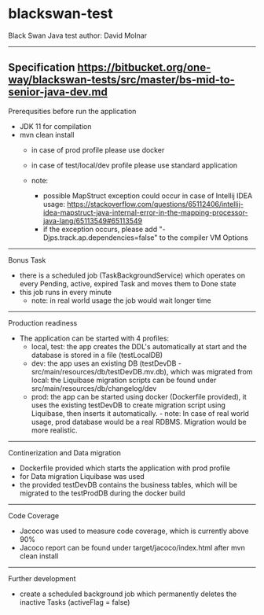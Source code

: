 # blackswan-test
Black Swan Java test
author: David Molnar

---------------------------------------------------------------------------------------------------------------------------------
Specification
https://bitbucket.org/one-way/blackswan-tests/src/master/bs-mid-to-senior-java-dev.md
---------------------------------------------------------------------------------------------------------------------------------
Prerequsities before run the application
- JDK 11 for compilation
- mvn clean install
	- in case of prod profile please use docker
	- in case of test/local/dev profile please use standard application 
	
	- note:
		- possible MapStruct exception could occur in case of Intellij IDEA usage:
			https://stackoverflow.com/questions/65112406/intellij-idea-mapstruct-java-internal-error-in-the-mapping-processor-java-lang/65113549#65113549
		- if the exception occurs, please add "-Djps.track.ap.dependencies=false" to the compiler VM Options
---------------------------------------------------------------------------------------------------------------------------------
Bonus Task
- there is a scheduled job (TaskBackgroundService) which operates on every Pending, active, expired Task and moves them to Done state
- this job runs in every minute
	- note: in real world usage the job would wait longer time
---------------------------------------------------------------------------------------------------------------------------------
Production readiness
- The application can be started with 4 profiles:
   - local, test: the app creates the DDL's automatically at start and the database is stored in a file (testLocalDB)
   - dev: the app uses an existing DB (testDevDB - src/main/resources/db/testDevDB.mv.db), which was migrated from local: the Liquibase migration scripts can be found under src/main/resources/db/changelog/dev
   - prod: the app can be started using docker (Dockerfile provided), it uses the existing testDevDB to create migration script using Liquibase, then inserts it automatically.
		    - note: In case of real world usage, prod database would be a real RDBMS. Migration would be more realistic.
---------------------------------------------------------------------------------------------------------------------------------
Continerization and Data migration
- Dockerfile provided which starts the application with prod profile
- for Data migration Liquibase was used
- the provided testDevDB contains the business tables, which will be migrated to the testProdDB during the docker build
---------------------------------------------------------------------------------------------------------------------------------
Code Coverage
 - Jacoco was used to measure code coverage, which is currently above 90%
 - Jacoco report can be found under target/jacoco/index.html after mvn clean install
---------------------------------------------------------------------------------------------------------------------------------
Further development
- create a scheduled background job which permanently deletes the inactive Tasks (activeFlag = false)